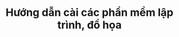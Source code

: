 ---
layout: posts_by_category
categories: software
title: Hướng dẫn cài các phần mềm lập trình, đồ họa
permalink: /category/software
---